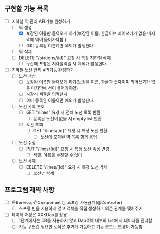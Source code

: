 ## 구현할 기능 목록 
- [ ] 지하철 역 관리 API기능 완성하기
    - [ ] 역 생성
      - [x] 보장된 이름만 들어오게 하기(보장된 이름, 한글이며 띄어쓰기가 없음 마지막에 역이 들어가야함 )
      - [ ] 이미 등록된 이름이면 예외가 발생한다.
    - [ ] 역 삭제
     - [ ] DELETE "/stations/{id}" 요청 시 특정 지하철 삭제
        - [ ] 구간에 포함된 지하철역일 시 예외가 발생한다.
- [ ] 지하철 노선 관리 API기능 완성하기
  - [ ] 노선 생성
    - [ ] 보장된 이름만 들어오게 하기(보장된 이름, 한글과 숫자이며 띄어쓰기가 없음 마지막에 선이 들어가야함)
    - [ ] 저장시 색깔을 입력한다 
    - [ ] 이미 등록된 이름이면 예외가 발생한다. 
  - [ ] 노선 목록 조회
    - [ ] GET "/lines" 요청 시 전체 노선 목록 반환 
        - [ ] 등록된 노선이 없을 시 empty list 반환 
    - [ ] 노선 조회
      - [ ] GET "/lines/{id}" 요청 시 특정 노선 반환
        - [ ] 노선에 포함된 역 목록 함께 응답 
  - [ ] 노선 수정 
      - [ ] PUT "/lines/{id}" 요청 시 특정 노선 속성 변경
        - [ ] 색깔, 이름을 수정할 수 있다.
  - [ ] 노선 삭제
      - [ ] DELETE "/lines/{id}" 요청 시 특정 노선 삭제
        - [ ] 노선만 삭제 
  
## 프로그램 제약 사항 
- [ ] @Service, @Component 등 스프링 사용금지(@Controller)
  - [ ] 스프링 빈을 사용하지 않고 객체를 직접 생성하고 의존 관계를 맺어주기
- [ ] 데이터 저장은 XXXDao를 활용
  - [ ] 1단계에서는 DB를 사용하지 않고 Dao객체 내부의 List에서 데이터를 관리함
  - [ ] 기능 구현간 필요한 로직은 추가가 가능하고 기존 코드도 변경이 가능함 
